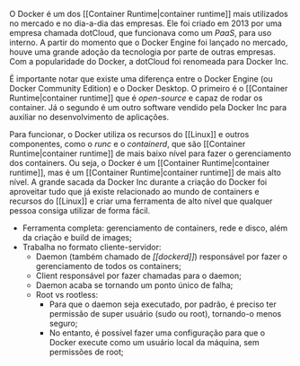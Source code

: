 O Docker é um dos [[Container Runtime|container runtime]] mais utilizados no mercado e no dia-a-dia das empresas. Ele foi criado em 2013 por uma empresa chamada dotCloud, que funcionava como um *PaaS*, para uso interno. A partir do momento que o Docker Engine foi lançado no mercado, houve uma grande adoção da tecnologia por parte de outras empresas. Com a popularidade do Docker, a dotCloud foi renomeada para Docker Inc.

É importante notar que existe uma diferença entre o Docker Engine (ou Docker Community Edition) e o Docker Desktop. O primeiro é o [[Container Runtime|container runtime]] que é *open-source* e capaz de rodar os container. Já o segundo é um outro software vendido pela Docker Inc para auxiliar no desenvolvimento de aplicações.

Para funcionar, o Docker utiliza os recursos do [[Linux]] e outros componentes, como o *runc* e o *containerd*, que são [[Container Runtime|container runtime]] de mais baixo nível para fazer o gerenciamento dos containers. Ou seja, o Docker é um [[Container Runtime|container runtime]], mas é um [[Container Runtime|container runtime]] de mais alto nível. A grande sacada da Docker Inc durante a criação do Docker foi aproveitar tudo que já existe relacionado ao mundo de containers e recursos do [[Linux]] e criar uma ferramenta de alto nível que qualquer pessoa consiga utilizar de forma fácil.

- Ferramenta completa: gerenciamento de containers, rede e disco, além da criação e build de images;
- Trabalha no formato cliente-servidor:
	- Daemon (também chamado de *[[dockerd]]*) responsável por fazer o gerenciamento de todos os containers;
	- Client responsável por fazer chamadas para o daemon;
	- Daemon acaba se tornando um ponto único de falha;
	- Root vs rootless:
		- Para que o daemon seja executado, por padrão, é preciso ter permissão de super usuário (sudo ou root), tornando-o menos seguro;
		- No entanto, é possível fazer uma configuração para que o Docker execute como um usuário local da máquina, sem permissões de root;